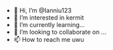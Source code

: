 - 👋 Hi, I’m @Ianniu123
- 👀 I’m interested in kermit
- 🌱 I’m currently learning...
- 💞️ I’m looking to collaborate on ...
- 📫 How to reach me uwu

<!---
Ianniu123/Ianniu123 is a ✨ special ✨ repository because its `README.md` (this file) appears on your GitHub profile.
You can click the Preview link to take a look at your changes.
--->
